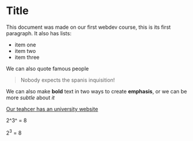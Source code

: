 # Title

This document was made on our first webdev course, this is its first paragraph. It also has lists:

- item one
- item two
- item three

We can also quote famous people

> Nobody expects the spanis inquisition!

We can also make **bold** text in two ways to create __emphasis__, or we can be more *subtle* about _it_

[Our teahcer has an university website](https://bucsi.web.elte.hu/index.en.html)

2^3^ = 8

2<sup>3</sup> = 8